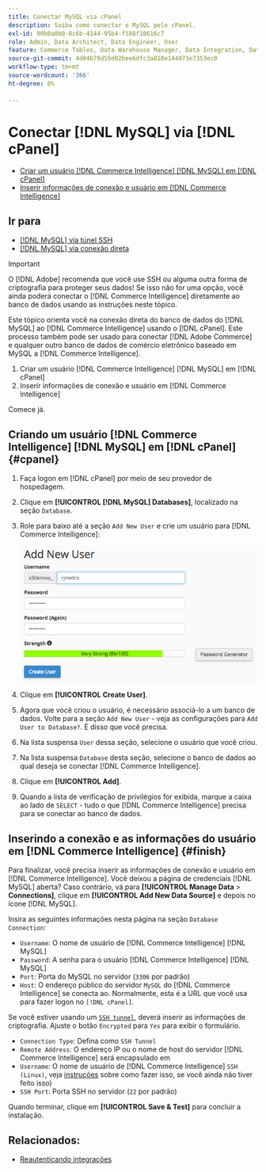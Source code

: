```yaml
---
title: Conectar MySQL via cPanel
description: Saiba como conectar o MySQL pelo cPanel.
exl-id: 90b0a0b0-8c6b-4144-95b4-f588f18616c7
role: Admin, Data Architect, Data Engineer, User
feature: Commerce Tables, Data Warehouse Manager, Data Integration, Data Import/Export, SQL Report Builder
source-git-commit: 4d04b79d55d02bee6dfc3a810e144073e7353ec0
workflow-type: tm+mt
source-wordcount: '366'
ht-degree: 0%

---
```


# Conectar [!DNL MySQL] via [!DNL cPanel]

* [Criar um usuário  [!DNL Commerce Intelligence] [!DNL MySQL] em  [!DNL cPanel]](#cpanel)
* [Inserir informações de conexão e usuário em  [!DNL Commerce Intelligence]](#finish)

## Ir para

* [[!DNL MySQL] via túnel SSH](../integrations/mysql-via-ssh-tunnel.md)
* [[!DNL MySQL] via conexão direta](../integrations/mysql-via-a-direct-connection.md)

>[!IMPORTANT]
>
>O [!DNL Adobe] recomenda que você use SSH ou alguma outra forma de criptografia para proteger seus dados! Se isso não for uma opção, você ainda poderá conectar o [!DNL Commerce Intelligence] diretamente ao banco de dados usando as instruções neste tópico.

Este tópico orienta você na conexão direta do banco de dados do [!DNL MySQL] ao [!DNL Commerce Intelligence] usando o [!DNL cPanel]. Este processo também pode ser usado para conectar [!DNL Adobe Commerce] e qualquer outro banco de dados de comércio eletrônico baseado em MySQL a [!DNL Commerce Intelligence].

1. Criar um usuário [!DNL Commerce Intelligence] [!DNL MySQL] em [!DNL cPanel]
1. Inserir informações de conexão e usuário em [!DNL Commerce Intelligence]

Comece já.

## Criando um usuário [!DNL Commerce Intelligence] [!DNL MySQL] em [!DNL cPanel] {#cpanel}

1. Faça logon em [!DNL cPanel] por meio de seu provedor de hospedagem.
1. Clique em **[!UICONTROL [!DNL MySQL] Databases]**, localizado na seção `Database`.
1. Role para baixo até a seção `Add New User` e crie um usuário para [!DNL Commerce Intelligence]:

   ![Interface de bancos de dados MySQL do cPanel mostrando a opção criar formulário de usuário](../../../assets/create-mbi-mysql-user-cpanel.png)

1. Clique em **[!UICONTROL Create User]**.
1. Agora que você criou o usuário, é necessário associá-lo a um banco de dados. Volte para a seção `Add New User` - veja as configurações para `Add User to Database?`. É disso que você precisa.
1. Na lista suspensa `User` dessa seção, selecione o usuário que você criou.
1. Na lista suspensa `Database` desta seção, selecione o banco de dados ao qual deseja se conectar [!DNL Commerce Intelligence].
1. Clique em **[!UICONTROL Add]**.
1. Quando a lista de verificação de privilégios for exibida, marque a caixa ao lado de `SELECT` - tudo o que [!DNL Commerce Intelligence] precisa para se conectar ao banco de dados.

## Inserindo a conexão e as informações do usuário em [!DNL Commerce Intelligence] {#finish}

Para finalizar, você precisa inserir as informações de conexão e usuário em [!DNL Commerce Intelligence]. Você deixou a página de credenciais [!DNL MySQL] aberta? Caso contrário, vá para **[!UICONTROL Manage Data** > **Connections]**, clique em **[!UICONTROL Add New Data Source]** e depois no ícone [!DNL MySQL].

Insira as seguintes informações nesta página na seção `Database Connection`:

* `Username`: O nome de usuário de [!DNL Commerce Intelligence] [!DNL MySQL]
* `Password`: A senha para o usuário [!DNL Commerce Intelligence] [!DNL MySQL]
* `Port`: Porta do MySQL no servidor (`3306` por padrão)
* `Host`: O endereço público do servidor `MySQL` do [!DNL Commerce Intelligence] se conecta ao. Normalmente, esta é a URL que você usa para fazer logon no `[!DNL cPanel]`.

Se você estiver usando um [`SSH tunnel`](../integrations/mysql-via-ssh-tunnel.md), deverá inserir as informações de criptografia. Ajuste o botão `Encrypted` para `Yes` para exibir o formulário.

* `Connection Type`: Defina como `SSH Tunnel`
* `Remote Address`: O endereço IP ou o nome de host do servidor [!DNL Commerce Intelligence] será encapsulado em
* `Username`: O nome de usuário de [!DNL Commerce Intelligence] `SSH (Linux)`, veja [instruções](../../../data-analyst/importing-data/integrations/mysql-via-ssh-tunnel.md) sobre como fazer isso, se você ainda não tiver feito isso)
* `SSH Port`: Porta SSH no servidor (`22` por padrão)

Quando terminar, clique em **[!UICONTROL Save & Test]** para concluir a instalação.

## Relacionados:

* [Reautenticando integrações](https://experienceleague.adobe.com/docs/commerce-knowledge-base/kb/how-to/mbi-reauthenticating-integrations.html?lang=pt-BR)
